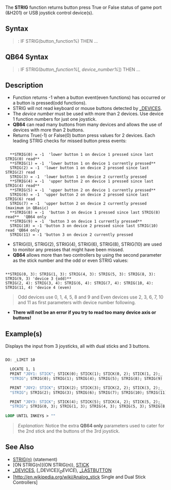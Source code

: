 The **STRIG** function returns button press True or False status of game port (&H201) or USB joystick control device(s).


## Syntax

> : IF STRIG(button_function%) THEN ...


## QB64 Syntax

> : IF STRIG(*button_function%*[, *device_number%*]) THEN ...


## Description

* Function returns -1 when a button event(even functions) has occurred or a button is pressed(odd functions). 
* STRIG will not read keyboard or mouse buttons detected by [_DEVICES](_DEVICES).
* The *device number* must be used with more than 2 devices. Use device 1 function numbers for just one joystick.
* **QB64** can read many buttons from many devices and allows the use of devices with more than 2 buttons.
* Returns True(-1) or False(0) button press values for 2 devices. Each leading STRIG checks for missed button press events:

```text

  **STRIG(0) = -1  'lower button 1 on device 1 pressed since last STRIG(0) read**
  **STRIG(1) = -1  'lower button 1 on device 1 currently pressed**
  STRIG(2) = -1  'lower button 1 on device 2 pressed since last STRIG(2) read
  STRIG(3) = -1  'lower button 1 on device 2 currently pressed
  **STRIG(4) = -1  'upper button 2 on device 1 pressed since last STRIG(4) read** 
  **STRIG(5) = -1  'upper button 2 on device 1 currently pressed**
  STRIG(6) = -1  'upper button 2 on device 2 pressed since last STRIG(6) read
  STRIG(7) = -1  'upper button 2 on device 2 currently pressed (maximum in QBasic)
  **STRIG(8) = -1  'button 3 on device 1 pressed since last STRIG(8) read**  'QB64 only
  **STRIG(9) = -1  'button 3 on device 1 currently pressed**           
  STRIG(10) = -1 'button 3 on device 2 pressed since last STRIG(10) read 'QB64 only
  STRIG(11) = -1 'button 3 on device 2 currently pressed

```

* STRIG(0), STRIG(2), STRIG(4), STRIG(6), STRIG(8), STRIG(10) are used to monitor any presses that might have been missed.
* **QB64** allows more than two controllers by using the second parameter as the stick number and the odd or even STRIG values:

```text

**STRIG(0, 3): STRIG(1, 3): STRIG(4, 3): STRIG(5, 3): STRIG(8, 3): STRIG(9, 3) 'device 3 {odd)**
STRIG(2, 4): STRIG(3, 4): STRIG(6, 4): STRIG(7, 4): STRIG(10, 4): STRIG(11, 4) 'device 4 (even)

```
 
> Odd devices use 0, 1, 4, 5, 8 and 9 and Even devices use 2, 3, 6, 7, 10 and 11 as first parameters with device number following.
* **There will not be an error if you try to read too many device axis or buttons!**


## Example(s)
 Displays the input from 3 joysticks, all with dual sticks and 3 buttons.

```vb

DO: _LIMIT 10

  LOCATE 1, 1
  PRINT "JOY1: STICK"; STICK(0); STICK(1); STICK(0, 2); STICK(1, 2);_ 
  "STRIG"; STRIG(0); STRIG(1); STRIG(4); STRIG(5); STRIG(8); STRIG(9)

  PRINT "JOY2: STICK"; STICK(2); STICK(3); STICK(2, 2); STICK(3, 2);_ 
  "STRIG"; STRIG(2); STRIG(3); STRIG(6); STRIG(7); STRIG(10); STRIG(11)

  PRINT "JOY3: STICK"; STICK(4); STICK(5); STICK(4, 2); STICK(5, 2);_ 
  "STRIG"; STRIG(0, 3); STRIG(1, 3); STRIG(4, 3); STRIG(5, 3); STRIG(8, 3); STRIG(9, 3)
    
LOOP UNTIL INKEY$ > "" 

```
> *Explanation:* Notice the extra **QB64 only** parameters used to cater for the 2nd stick and the buttons of the 3rd joystick.


## See Also
 
* [STRIG(n)](STRIG(n)) (statement)
* [ON STRIG(n)](ON STRIG(n)), [STICK](STICK)
* [_DEVICES](_DEVICES), [_DEVICE$](_DEVICE$), [_LASTBUTTON](_LASTBUTTON)
* [http://en.wikipedia.org/wiki/Analog_stick Single and Dual Stick Controllers]




